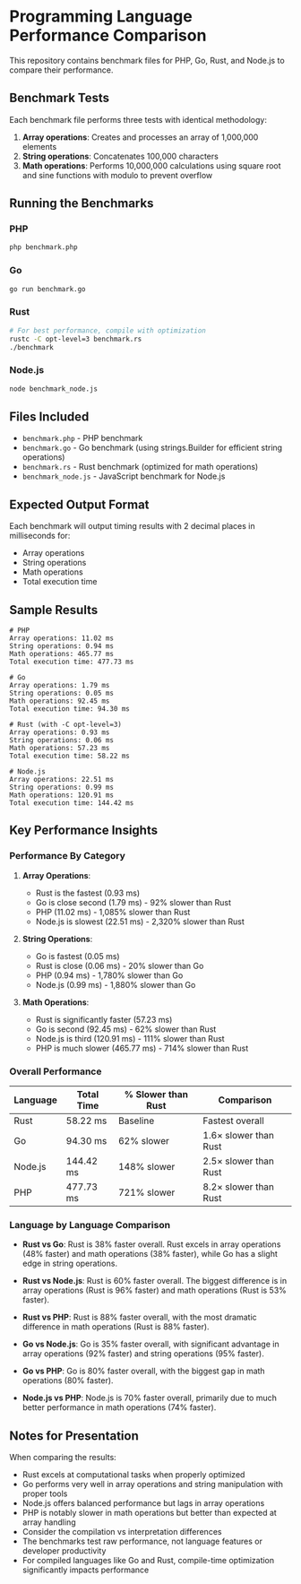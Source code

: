 # Programming Language Performance Comparison

This repository contains benchmark files for PHP, Go, Rust, and Node.js to compare their performance.

## Benchmark Tests

Each benchmark file performs three tests with identical methodology:
1. **Array operations**: Creates and processes an array of 1,000,000 elements
2. **String operations**: Concatenates 100,000 characters
3. **Math operations**: Performs 10,000,000 calculations using square root and sine functions with modulo to prevent overflow

## Running the Benchmarks

### PHP
```bash
php benchmark.php
```

### Go
```bash
go run benchmark.go
```

### Rust
```bash
# For best performance, compile with optimization
rustc -C opt-level=3 benchmark.rs
./benchmark
```

### Node.js
```bash
node benchmark_node.js
```

## Files Included

- `benchmark.php` - PHP benchmark
- `benchmark.go` - Go benchmark (using strings.Builder for efficient string operations)
- `benchmark.rs` - Rust benchmark (optimized for math operations)
- `benchmark_node.js` - JavaScript benchmark for Node.js

## Expected Output Format

Each benchmark will output timing results with 2 decimal places in milliseconds for:
- Array operations
- String operations
- Math operations
- Total execution time

## Sample Results

```
# PHP
Array operations: 11.02 ms
String operations: 0.94 ms
Math operations: 465.77 ms
Total execution time: 477.73 ms

# Go
Array operations: 1.79 ms
String operations: 0.05 ms
Math operations: 92.45 ms
Total execution time: 94.30 ms

# Rust (with -C opt-level=3)
Array operations: 0.93 ms
String operations: 0.06 ms
Math operations: 57.23 ms
Total execution time: 58.22 ms

# Node.js
Array operations: 22.51 ms
String operations: 0.99 ms
Math operations: 120.91 ms
Total execution time: 144.42 ms
```

## Key Performance Insights

### Performance By Category

1. **Array Operations**:
   - Rust is the fastest (0.93 ms)
   - Go is close second (1.79 ms) - 92% slower than Rust
   - PHP (11.02 ms) - 1,085% slower than Rust
   - Node.js is slowest (22.51 ms) - 2,320% slower than Rust

2. **String Operations**:
   - Go is fastest (0.05 ms)
   - Rust is close (0.06 ms) - 20% slower than Go
   - PHP (0.94 ms) - 1,780% slower than Go
   - Node.js (0.99 ms) - 1,880% slower than Go

3. **Math Operations**:
   - Rust is significantly faster (57.23 ms)
   - Go is second (92.45 ms) - 62% slower than Rust
   - Node.js is third (120.91 ms) - 111% slower than Rust
   - PHP is much slower (465.77 ms) - 714% slower than Rust

### Overall Performance

| Language | Total Time | % Slower than Rust | Comparison |
|----------|------------|-------------------|------------|
| Rust     | 58.22 ms   | Baseline          | Fastest overall |
| Go       | 94.30 ms   | 62% slower        | 1.6× slower than Rust |
| Node.js  | 144.42 ms  | 148% slower       | 2.5× slower than Rust |
| PHP      | 477.73 ms  | 721% slower       | 8.2× slower than Rust |

### Language by Language Comparison

- **Rust vs Go**: Rust is 38% faster overall. Rust excels in array operations (48% faster) and math operations (38% faster), while Go has a slight edge in string operations.

- **Rust vs Node.js**: Rust is 60% faster overall. The biggest difference is in array operations (Rust is 96% faster) and math operations (Rust is 53% faster).

- **Rust vs PHP**: Rust is 88% faster overall, with the most dramatic difference in math operations (Rust is 88% faster).

- **Go vs Node.js**: Go is 35% faster overall, with significant advantage in array operations (92% faster) and string operations (95% faster).

- **Go vs PHP**: Go is 80% faster overall, with the biggest gap in math operations (80% faster).

- **Node.js vs PHP**: Node.js is 70% faster overall, primarily due to much better performance in math operations (74% faster).

## Notes for Presentation

When comparing the results:
- Rust excels at computational tasks when properly optimized
- Go performs very well in array operations and string manipulation with proper tools
- Node.js offers balanced performance but lags in array operations
- PHP is notably slower in math operations but better than expected at array handling
- Consider the compilation vs interpretation differences
- The benchmarks test raw performance, not language features or developer productivity
- For compiled languages like Go and Rust, compile-time optimization significantly impacts performance 